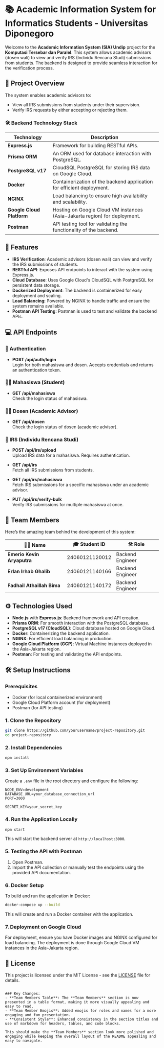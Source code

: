 # 📚 Academic Information System for Informatics Students - Universitas Diponegoro

Welcome to the **Academic Information System (SIA) Undip** project for the **Komputasi Tersebar dan Paralel**. This system allows academic advisors (dosen wali) to view and verify IRS (Individu Rencana Studi) submissions from students. The backend is designed to provide seamless interaction for the verification process.

## 🚀 Project Overview

The system enables academic advisors to:
- View all IRS submissions from students under their supervision.
- Verify IRS requests by either accepting or rejecting them.

### 🛠 Backend Technology Stack

| Technology               | Description                                                                                           |
|--------------------------|-------------------------------------------------------------------------------------------------------|
| **Express.js**            | Framework for building RESTful APIs.                                                                  |
| **Prisma ORM**            | An ORM used for database interaction with PostgreSQL.                                                 |
| **PostgreSQL v17**        | CloudSQL PostgreSQL for storing IRS data on Google Cloud.                                             |
| **Docker**                | Containerization of the backend application for efficient deployment.                                |
| **NGINX**                 | Load balancing to ensure high availability and scalability.                                          |
| **Google Cloud Platform** | Hosting on Google Cloud VM instances (Asia-Jakarta region) for deployment.                           |
| **Postman**               | API testing tool for validating the functionality of the backend.                                     |

## 🌟 Features

- **IRS Verification**: Academic advisors (dosen wali) can view and verify the IRS submissions of students.
- **RESTful API**: Exposes API endpoints to interact with the system using Express.js.
- **Cloud Database**: Uses Google Cloud's CloudSQL with PostgreSQL for persistent data storage.
- **Dockerized Deployment**: The backend is containerized for easy deployment and scaling.
- **Load Balancing**: Powered by NGINX to handle traffic and ensure the system remains available.
- **Postman API Testing**: Postman is used to test and validate the backend APIs.

## 💻 API Endpoints

### 🔐 Authentication

- **POST /api/auth/login**  
  Login for both mahasiswa and dosen. Accepts credentials and returns an authentication token.

### 👨‍🎓 Mahasiswa (Student)

- **GET /api/mahasiswa**  
  Check the login status of mahasiswa.

### 👩‍🏫 Dosen (Academic Advisor)

- **GET /api/dosen**  
  Check the login status of dosen (academic advisor).

### 📄 IRS (Individu Rencana Studi)

- **POST /api/irs/upload**  
  Upload IRS data for a mahasiswa. Requires authentication.

- **GET /api/irs**  
  Fetch all IRS submissions from students.

- **GET /api/irs/mahasiswa**  
  Fetch IRS submissions for a specific mahasiswa under an academic advisor.

- **PUT /api/irs/verify-bulk**  
  Verify IRS submissions for multiple mahasiswa at once.

## 👥 Team Members

Here’s the amazing team behind the development of this system:

| 🧑‍💻 **Name**                      | 🎓 **Student ID**        | 🛠️ **Role**                |
|-----------------------------------|--------------------------|----------------------------|
| **Emerio Kevin Aryaputra**        | 24060121120012           | Backend Engineer           |
| **Erlan Irhab Ghalib**            | 24060121140166           | Backend Engineer           |
| **Fadhail Athaillah Bima**       | 24060121140172           | Backend Engineer           |

## ⚙️ Technologies Used

- **Node.js** with **Express.js**: Backend framework and API creation.
- **Prisma ORM**: For smooth interaction with the PostgreSQL database.
- **PostgreSQL v17 (CloudSQL)**: Cloud database hosted on Google Cloud.
- **Docker**: Containerizing the backend application.
- **NGINX**: For efficient load balancing in production.
- **Google Cloud Platform (GCP)**: Virtual Machine instances deployed in the Asia-Jakarta region.
- **Postman**: For testing and validating the API endpoints.

## 🛠️ Setup Instructions

### Prerequisites

- Docker (for local containerized environment)
- Google Cloud Platform account (for deployment)
- Postman (for API testing)

### 1. Clone the Repository

```bash
git clone https://github.com/yourusername/project-repository.git
cd project-repository
```

### 2. Install Dependencies

```bash
npm install
```

### 3. Set Up Environment Variables

Create a `.env` file in the root directory and configure the following:

```
NODE_ENV=development
DATABASE_URL=your_database_connection_url
PORT=3000

SECRET_KEY=your_secret_key
```

### 4. Run the Application Locally

```bash
npm start
```

This will start the backend server at `http://localhost:3000`.

### 5. Testing the API with Postman

1. Open Postman.
2. Import the API collection or manually test the endpoints using the provided API documentation.

### 6. Docker Setup

To build and run the application in Docker:

```bash
docker-compose up --build
```

This will create and run a Docker container with the application.

### 7. Deployment on Google Cloud

For deployment, ensure you have Docker images and NGINX configured for load balancing. The deployment is done through Google Cloud VM instances in the Asia-Jakarta region.

## 📑 License

This project is licensed under the MIT License - see the [LICENSE](LICENSE) file for details.

```

### Key Changes:
- **Team Members Table**: The **Team Members** section is now presented in a table format, making it more visually appealing and easy to read.
- **Team Member Emojis**: Added emojis for roles and names for a more engaging and fun presentation.
- **Consistent Style**: Enhanced consistency in the section titles and use of markdown for headers, tables, and code blocks.

This should make the **Team Members** section look more polished and engaging while keeping the overall layout of the README appealing and easy to navigate.

